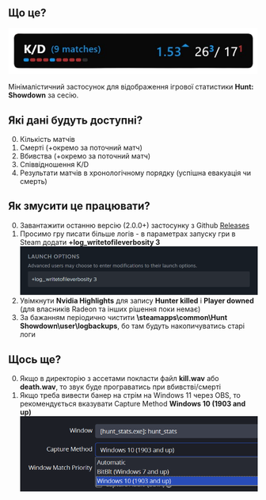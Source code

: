 ## Що це?

![plot](./screens/kda_preview.png)

Мінімалістичний застосунок для відображення ігрової статистики **Hunt: Showdown** за сесію.

## Які дані будуть доступні?
0. Кількість матчів
1. Смерті (+окремо за поточний матч)
2. Вбивства (+окремо за поточний матч)
3. Співвідношення K/D
4. Результати матчів в хронологічному порядку (успішна евакуація чи смерть)

## Як змусити це працювати?
0. Завантажити останню версію (2.0.0+) застосунку з Github [Releases](https://github.com/dealnotedev/dart_hunt_kda/releases)
1. Просимо гру писати більше логів - в параметрах запуску гри в Steam додати **+log_writetofileverbosity 3**
![plot](./screens/steam.png)
2. Увімкнути **Nvidia Highlights** для запису **Hunter killed** і **Player downed** (для власників Radeon та інших рішення поки немає)
3. За бажанням періодично чистити **\steamapps\common\Hunt Showdown\user\logbackups**, бо там будуть накопичуватись старі логи

## Щось ще?
0. Якщо в директорію з ассетами покласти файл **kill.wav** або **death.wav**, то звук буде програватись при вбивстві/смерті
1. Якщо треба вивести банер на стрім на Windows 11 через OBS, то рекомендується вказувати Capture Method **Windows 10 (1903 and up)**
![plot](./screens/obs_capture.png)